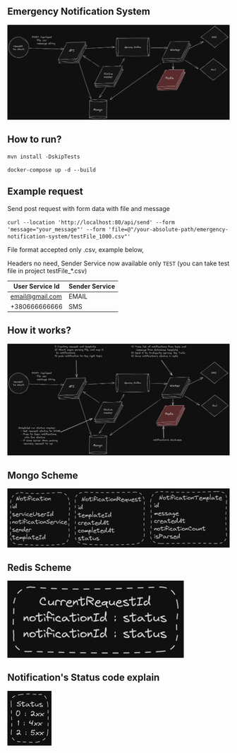 Emergency Notification System
-
![image](images/architecture.png)

How to run?
-

```
mvn install -DskipTests
```
```
docker-compose up -d --build
```
Example request
-

Send post request with form data with file and message
```
curl --location 'http://localhost:80/api/send' --form 'message="your_message"' --form 'file=@"/your-absolute-path/emergency-notification-system/testFile_1000.csv"'
```
File format accepted only .csv, example below, </br>

Headers no need, Sender Service now available only `TEST` (you can take test file in project testFile_*.csv)

| User Service Id | Sender Service |
|-----------------|----------------|
| email@gmail.com | EMAIL          |
| +380666666666   | SMS            |


How it works?
-
![image](images/explain-architecture.png)

Mongo Scheme
-
![image](images/database-scheme.png)

Redis Scheme
-
<img src='images/hash-status-storage.png' width='400'>

Notification's Status code explain
-
<img src='images/status.png' width='100'>

